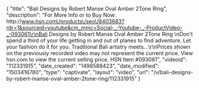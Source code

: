{
    "title": "Bali Designs by Robert Manse Oval Amber 2Tone Ring",
    "description": "For More Info or to Buy Now: http:\/\/www.hsn.com\/products\/seo\/8403683?rdr=1&sourceid=youtube&cm_mmc=Social-_-Youtube-_-ProductVideo-_-093061\r\nBali Designs by Robert Manse Oval Amber 2Tone Ring \nDon't spend a third of your life getting in and out of planes to find adventure. Let your fashion do it for you. Traditional Bali artistry meets...\r\nPrices shown on the previously recorded video may not represent the current price.  View hsn.com to view the current selling price. HSN Item #093061",
    "videoid": "112331915",
    "date_created": "1498588423",
    "date_modified": "1503416780",
    "type": "captivate",
    "layout": "video",
    "url": "\/v\/bali-designs-by-robert-manse-oval-amber-2tone-ring\/112331915"
}
